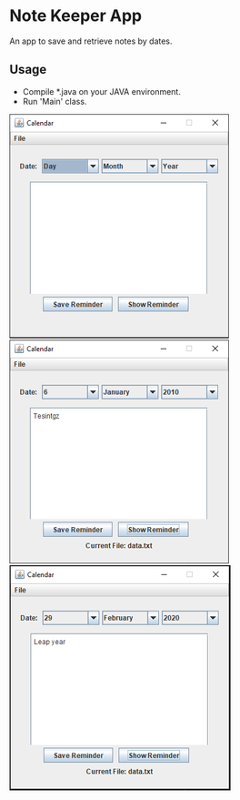 # Note Keeper App

An app to save and retrieve notes by dates.

## Usage
- Compile *.java on your JAVA environment.
- Run 'Main' class.


<img src="images/screenshot1.PNG">
<img src="images/screenshot2.PNG">
<img src="images/screenshot3.PNG">
